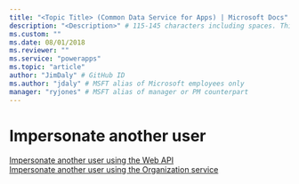 ```yaml
---
title: "<Topic Title> (Common Data Service for Apps) | Microsoft Docs" # Intent and product brand in a unique string of 43-59 chars including spaces
description: "<Description>" # 115-145 characters including spaces. This abstract displays in the search result.
ms.custom: ""
ms.date: 08/01/2018
ms.reviewer: ""
ms.service: "powerapps"
ms.topic: "article"
author: "JimDaly" # GitHub ID
ms.author: "jdaly" # MSFT alias of Microsoft employees only
manager: "ryjones" # MSFT alias of manager or PM counterpart
---
```

# Impersonate another user

<!--
General information that applies to both services goes here

 https://docs.microsoft.com/en-us/dynamics365/customer-engagement/developer/org-service/impersonate-another-user 

Then hand-off to sub-topics for specific implementations
-->

[Impersonate another user using the Web API](webapi/impersonate-another-user-web-api.md)<br />
[Impersonate another user using the Organization service](org-service/impersonate-another-user-org-service.md)